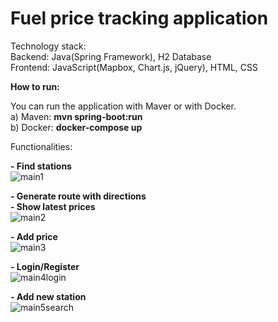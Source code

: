 # Fuel price tracking application

Technology stack:\
Backend: Java(Spring Framework), H2 Database\
Frontend: JavaScript(Mapbox, Chart.js, jQuery), HTML, CSS

**How to run:**

You can run the application with Maver or with Docker.\
a) Maven: **mvn spring-boot:run**\
b) Docker: **docker-compose up**

Functionalities:

**- Find stations**\
![main1](https://user-images.githubusercontent.com/35430786/82841466-79179500-9ed6-11ea-89de-02169e8558ad.gif)

**- Generate route with directions**\
**- Show latest prices**\
![main2](https://user-images.githubusercontent.com/35430786/82841467-7a48c200-9ed6-11ea-9f1c-473a205ffa72.gif)

**- Add price**\
![main3](https://user-images.githubusercontent.com/35430786/82841468-7a48c200-9ed6-11ea-8a50-3d0e3b7c638c.gif)

**- Login/Register**\
![main4login](https://user-images.githubusercontent.com/35430786/82841469-7ae15880-9ed6-11ea-81bc-cdf48ebdd6c8.gif)

**- Add new station**\
![main5search](https://user-images.githubusercontent.com/35430786/82841470-7ae15880-9ed6-11ea-9ede-fa07adc7010b.gif)
